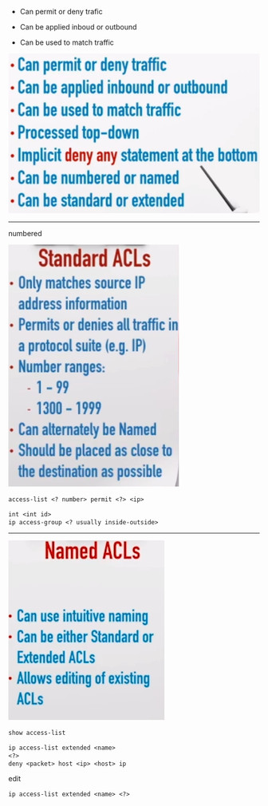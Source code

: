 <link rel="stylesheet" type="text/css" href="..\..\markcss.css">

- Can permit or deny trafic

- Can be applied inboud or outbound 

- Can be used to match traffic

![](2023-03-12-18-53-03.png)

---
numbered

![](2023-03-12-18-54-29.png)

```
access-list <? number> permit <?> <ip>
```

```
int <int id>
ip access-group <? usually inside-outside>
```

--- 
![](2023-03-12-19-05-36.png)

```
show access-list
```

```
ip access-list extended <name>
<?>
deny <packet> host <ip> <host> ip
```

edit 
```
ip access-list extended <name> <?>
```